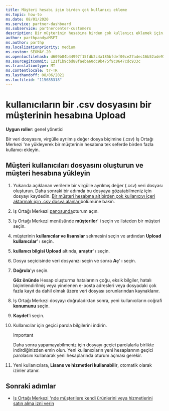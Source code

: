 ```yaml
---
title: Müşteri hesabı için birden çok kullanıcı ekleme
ms.topic: how-to
ms.date: 08/01/2020
ms.service: partner-dashboard
ms.subservice: partnercenter-customers
description: Bir müşterinin hesabına birden çok kullanıcı eklemek için, virgülle ayrılmış değer (.csv) dosya biçimini kullanarak Iş Ortağı Merkezi 'ne bir veri dosyası yükleyin.
author: parthpandyaMSFT
ms.author: parthp
ms.localizationpriority: medium
ms.custom: SEOMAY.20
ms.openlocfilehash: d609b84b44997f15fdb2c4a185bfdef00ce27adec16b52ade91af3ad78cad83c
ms.sourcegitcommit: 121f1b9cbd88faeba60dc9b475f9c0647cdc933c
ms.translationtype: MT
ms.contentlocale: tr-TR
ms.lasthandoff: 08/06/2021
ms.locfileid: "115685318"
---
```

# <a name="upload-a-csv-file-of-users-to-a-customers-account"></a>kullanıcıların bir .csv dosyasını bir müşterinin hesabına Upload


**Uygun roller**: genel yönetici

Bir veri dosyasını, virgülle ayrılmış değer dosya biçimine (.csv) Iş Ortağı Merkezi 'ne yükleyerek bir müşterinin hesabına tek seferde birden fazla kullanıcı ekleyin. 

## <a name="create-the-file-of-customer-users-and-upload-to-customer-account"></a>Müşteri kullanıcıları dosyasını oluşturun ve müşteri hesabına yükleyin

1. Yukarıda açıklanan verilerle bir virgülle ayrılmış değer (.csv) veri dosyası oluşturun. Daha sonraki bir adımda bu dosyaya gözatabilmeniz için dosyayı kaydedin. [Bir müşteri hesabına ait birden çok kullanıcıyı içeri aktarmak için .csv dosya alanları](file-customer-users.md)bölümüne bakın. 

2. Iş Ortağı Merkezi [panosunda](https://partner.microsoft.com/dashboard)oturum açın.

3. Iş Ortağı Merkezi menüsünde **müşteriler**' i seçin ve listeden bir müşteri seçin.

4. müşterinin **kullanıcılar ve lisanslar** sekmesini seçin ve ardından **Upload kullanıcılar**' ı seçin.

5. **kullanıcı bilgisi Upload** altında, **araştır**' ı seçin.

6. Dosya seçicisinde veri dosyanızı seçin ve sonra **Aç**' ı seçin.

7. **Doğrula**'yı seçin.

    **Göz önünde**  Hesap oluşturma hatalarının çoğu, eksik bilgiler, hatalı biçimlendirilmiş veya yinelenen e-posta adresleri veya dosyadaki çok fazla kayıt da dahil olmak üzere veri dosyası sorunlarından kaynaklanır.

8. Iş Ortağı Merkezi dosyayı doğruladıktan sonra, yeni kullanıcıların coğrafi **konumunu** seçin.
9. **Kaydet**’i seçin.
10. Kullanıcılar için geçici parola bilgilerini indirin.

    >[!IMPORTANT]
    > Daha sonra yapamayabilmeniz için dosyayı geçici parolalarla birlikte indirdiğinizden emin olun. Yeni kullanıcıların yeni hesaplarının geçici parolasını kullanarak yeni hesaplarında oturum açması gerekir.

11. Yeni kullanıcılara, **Lisans ve hizmetleri kullanabilir**, otomatik olarak izinler atanır. 

## <a name="next-steps"></a>Sonraki adımlar

- [Iş Ortağı Merkezi 'nde müşterilere kendi ürünlerini veya hizmetlerini satın alma izni verin](give-customers-permission.md)
